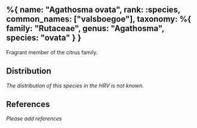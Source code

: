 %{
    name: "Agathosma ovata",
    rank: :species,
    common_names: ["valsboegoe"],
    taxonomy: %{
        family: "Rutaceae",
        genus: "Agathosma",
        species: "ovata"
    }
}
---

Fragrant member of the citrus family.

<!-- read more -->

## Distribution

*The distribution of this species in the HRV is not known.*

## References

*Please add references*
